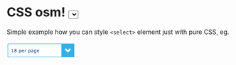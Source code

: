 CSS osm! <select>
==============

Simple example how you can style `<select>` element just with pure CSS, eg.

![](req.png)
